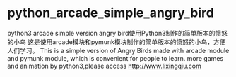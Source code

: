 # python_arcade_simple_angry_bird
python3 arcade simple version angry bird使用Python3制作的简单版本的愤怒的小鸟
这是使用arcade模块和pymunk模块制作的简单版本的愤怒的小鸟，方便人们学习。
This is a simple version of Angry Birds made with arcade module and pymunk module, which is convenient for people to learn.
more games and animation by python3,please access http://www.lixingqiu.com
